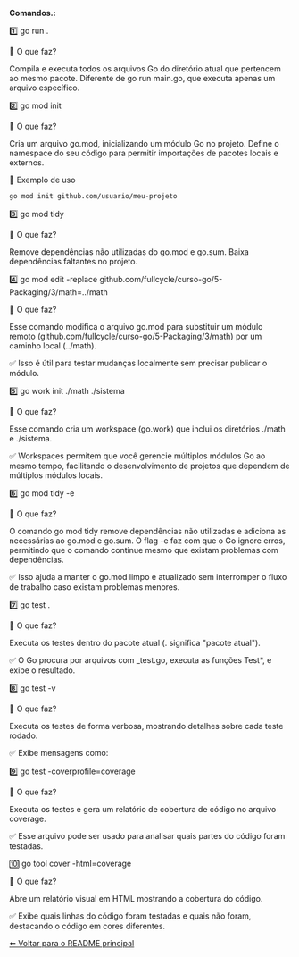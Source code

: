 **Comandos.:**

1️⃣ go run .

🔹 O que faz?

Compila e executa todos os arquivos Go do diretório atual que pertencem ao mesmo pacote.
Diferente de go run main.go, que executa apenas um arquivo específico.

2️⃣ go mod init <nome-do-modulo>

🔹 O que faz?

Cria um arquivo go.mod, inicializando um módulo Go no projeto.
Define o namespace do seu código para permitir importações de pacotes locais e externos.

🔹 Exemplo de uso
```bash
go mod init github.com/usuario/meu-projeto
```

3️⃣ go mod tidy

🔹 O que faz?

Remove dependências não utilizadas do go.mod e go.sum.
Baixa dependências faltantes no projeto.


4️⃣ go mod edit -replace github.com/fullcycle/curso-go/5-Packaging/3/math=../math

🔹 O que faz?

Esse comando modifica o arquivo go.mod para substituir um módulo remoto (github.com/fullcycle/curso-go/5-Packaging/3/math) por um caminho local (../math).

✅ Isso é útil para testar mudanças localmente sem precisar publicar o módulo.


5️⃣ go work init ./math ./sistema  

🔹 O que faz?

Esse comando cria um workspace (go.work) que inclui os diretórios ./math e ./sistema.

✅ Workspaces permitem que você gerencie múltiplos módulos Go ao mesmo tempo, facilitando o desenvolvimento de projetos que dependem de múltiplos módulos locais.


6️⃣ go mod tidy -e

🔹 O que faz?

O comando go mod tidy remove dependências não utilizadas e adiciona as necessárias ao go.mod e go.sum. O flag -e faz com que o Go ignore erros, permitindo que o comando continue mesmo que existam problemas com dependências.

✅ Isso ajuda a manter o go.mod limpo e atualizado sem interromper o fluxo de trabalho caso existam problemas menores.


7️⃣ go test .

🔹 O que faz?

Executa os testes dentro do pacote atual (. significa "pacote atual").

✅ O Go procura por arquivos com _test.go, executa as funções Test*, e exibe o resultado.


8️⃣ go test -v

🔹 O que faz?

Executa os testes de forma verbosa, mostrando detalhes sobre cada teste rodado.

✅ Exibe mensagens como:

9️⃣ go test -coverprofile=coverage

🔹 O que faz?

Executa os testes e gera um relatório de cobertura de código no arquivo coverage.

✅ Esse arquivo pode ser usado para analisar quais partes do código foram testadas.

🔟 go tool cover -html=coverage

🔹 O que faz?

Abre um relatório visual em HTML mostrando a cobertura do código.

✅ Exibe quais linhas do código foram testadas e quais não foram, destacando o código em cores diferentes.


[⬅ Voltar para o README principal](/README.MD)



